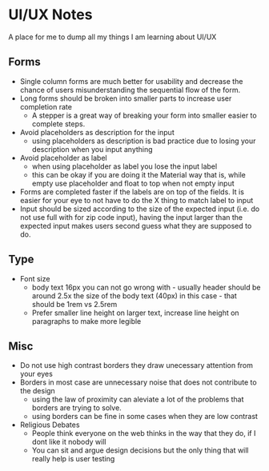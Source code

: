 # UI/UX Notes

A place for me to dump all my things I am learning about UI/UX


## Forms
- Single column forms are much better for usability and decrease the chance of users misunderstanding the sequential flow of the form.
- Long forms should be broken into smaller parts to increase user completion rate
    - A stepper is a great way of breaking your form into smaller easier to complete steps. 
- Avoid placeholders as description for the input 
    - using placeholders as description is bad practice due to losing your description when you input anything
- Avoid placeholder as label
    - when using placeholder as label you lose the input label
    - this can be okay if you are doing it the Material way that is, while empty use placeholder and float to top when not empty input
- Forms are completed faster if the labels are on top of the fields. It is easier for your eye to not have to do the X thing to match label to input
- Input should be sized according to the size of the expected input (i.e. do not use full with for zip code input), having the input larger than the expected input makes users second guess what they are supposed to do.

## Type
- Font size
  - body text 16px you can not go wrong with - usually header should be around 2.5x the size of the body text (40px) in this case - that should be 1rem vs 2.5rem
  - Prefer smaller line height on larger text, increase line height on paragraphs to make more legible

## Misc
- Do not use high contrast borders they draw unecessary attention from your eyes
- Borders in most case are unnecessary noise that does not contribute to the design
    - using the law of proximity can aleviate a lot of the problems that borders are trying to solve.
    - using borders can be fine in some cases when they are low contrast
- Religious Debates 
    - People think everyone on the web thinks in the way that they do, if I dont like it nobody will 
    - You can sit and argue design decisions but the only thing that will really help is user testing
